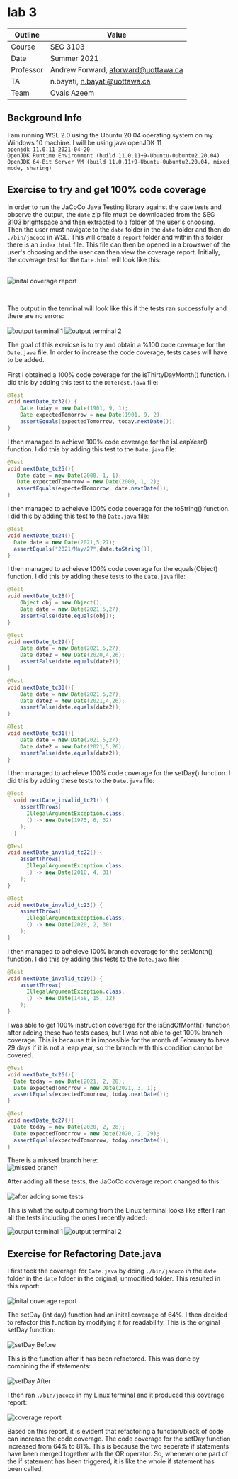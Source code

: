# lab 3

| Outline   | Value                               |
| --------- | ----------------------------------- |
| Course    | SEG 3103                            |
| Date      | Summer 2021                         |
| Professor | Andrew Forward, aforward@uottawa.ca |
| TA        | n.bayati, n.bayati@uottawa.ca       |
| Team      | Ovais Azeem                         |

## Background Info

I am running WSL 2.0 using the Ubuntu 20.04 operating system on my Windows 10 machine. I will be using java openJDK 11 <br>
`openjdk 11.0.11 2021-04-20` <br>
`OpenJDK Runtime Environment (build 11.0.11+9-Ubuntu-0ubuntu2.20.04)` <br>
`OpenJDK 64-Bit Server VM (build 11.0.11+9-Ubuntu-0ubuntu2.20.04, mixed mode, sharing)` <br>

## Exercise to try and get 100% code coverage

In order to run the JaCoCo Java Testing library against the date tests and observe the output, the `date` zip file must be downloaded from the SEG 3103 brightspace and then extracted to a folder of the user's choosing. Then the user must navigate to the `date` folder in the `date` folder and then do `./bin/jacoco` in WSL. This will create a `report` folder and within this folder there is an `index.html` file. This file can then be opened in a browswer of the user's choosing and the user can then view the coverage report.
Initially, the coverage test for the `Date.html` will look like this: <br> <br>

![inital coverage report](https://github.com/Ovais09/seg3103_playground/blob/main/lab03/assets/JaCoCo_PreFix.png)

<br>

The output in the terminal will look like this if the tests ran successfully and there are no errors: <br> <br>
![output terminal 1](https://github.com/Ovais09/seg3103_playground/blob/main/lab03/assets/Terminal1.png)
![output terminal 2](https://github.com/Ovais09/seg3103_playground/blob/main/lab03/assets/Terminal2.png)

The goal of this exericse is to try and obtain a %100 code coverage for the `Date.java` file. In order to increase the code coverage, tests cases will have to be added. <br> <br>
First I obtained a 100% code coverage for the isThirtyDayMonth() function.
I did this by adding this test to the `DateTest.java` file: <br>

```java
@Test
void nextDate_tc32() {
    Date today = new Date(1901, 9, 1);
    Date expectedTomorrow = new Date(1901, 9, 2);
    assertEquals(expectedTomorrow, today.nextDate());
}
```

I then managed to achieve 100% code coverage for the isLeapYear() function. I did this by adding this test to the `Date.java` file: <br>

```java
@Test
void nextDate_tc25(){
   Date date = new Date(2000, 1, 1);
   Date expectedTomorrow = new Date(2000, 1, 2);
   assertEquals(expectedTomorrow, date.nextDate());
}
```

I then managed to acheieve 100% code coverage for the toString() function. I did this by adding this test to the `Date.java` file: <br>

```java
@Test
void nextDate_tc24(){
  Date date = new Date(2021,5,27);
  assertEquals("2021/May/27",date.toString());
}
```

I then managed to acheieve 100% code coverage for the equals(Object) function. I did this by adding these tests to the `Date.java` file: <br>

```java
@Test
void nextDate_tc28(){
    Object obj = new Object();
    Date date = new Date(2021,5,27);
    assertFalse(date.equals(obj));
}

@Test
void nextDate_tc29(){
    Date date = new Date(2021,5,27);
    Date date2 = new Date(2020,4,26);
    assertFalse(date.equals(date2));
}

@Test
void nextDate_tc30(){
    Date date = new Date(2021,5,27);
    Date date2 = new Date(2021,4,26);
    assertFalse(date.equals(date2));
}

@Test
void nextDate_tc31(){
    Date date = new Date(2021,5,27);
    Date date2 = new Date(2021,5,26);
    assertFalse(date.equals(date2));
}
```

I then managed to acheieve 100% code coverage for the setDay() function. I did this by adding these tests to the `Date.java` file: <br>

```java
@Test
  void nextDate_invalid_tc21() {
    assertThrows(
      IllegalArgumentException.class,
      () -> new Date(1975, 6, 32)
    );
  }

@Test
void nextDate_invalid_tc22() {
    assertThrows(
      IllegalArgumentException.class,
      () -> new Date(2010, 4, 31)
    );
}

@Test
void nextDate_invalid_tc23() {
    assertThrows(
      IllegalArgumentException.class,
      () -> new Date(2020, 2, 30)
    );
}
```

I then managed to acheieve 100% branch coverage for the setMonth() function. I did this by adding this tests to the `Date.java` file: <br>

```java
@Test
void nextDate_invalid_tc19() {
    assertThrows(
      IllegalArgumentException.class,
      () -> new Date(1458, 15, 12)
    );
}
```

I was able to get 100% instruction coverage for the isEndOfMonth() function after adding these two tests cases, but I was not able to get 100% branch coverage. This is because tt is impossible for the month of February to have 29 days if it is not a leap year, so the branch with this condition cannot be covered.

```java
@Test
void nextDate_tc26(){
  Date today = new Date(2021, 2, 28);
  Date expectedTomorrow = new Date(2021, 3, 1);
  assertEquals(expectedTomorrow, today.nextDate());
}

@Test
void nextDate_tc27(){
  Date today = new Date(2020, 2, 28);
  Date expectedTomorrow = new Date(2020, 2, 29);
  assertEquals(expectedTomorrow, today.nextDate());
}
```

There is a missed branch here: <br>
![missed branch](https://github.com/Ovais09/seg3103_playground/blob/main/lab03/assets/JaCoCo_Incomplete.png)

After adding all these tests, the JaCoCo coverage report changed to this: <br> <br>
![after adding some tests](https://github.com/Ovais09/seg3103_playground/blob/main/lab03/assets/JaCoCo_Fix.png) <br>

This is what the output coming from the Linux terminal looks like after I ran all the tests including the ones I recently added: <br>

![output terminal 1](https://github.com/Ovais09/seg3103_playground/blob/main/lab03/assets/OutputTerminal1.png)
![output terminal 2](https://github.com/Ovais09/seg3103_playground/blob/main/lab03/assets/OutputTerminal2.png)

## Exercise for Refactoring Date.java

I first took the coverage for `Date.java` by doing `./bin/jacoco` in the `date` folder in the `date` folder in the original, unmodified folder. This resulted in this report: <br> <br>
![inital coverage report](https://github.com/Ovais09/seg3103_playground/blob/main/lab03/assets/JaCoCo_PreFix.png) <br>

The setDay (int day) function had an inital coverage of 64%. I then decided to refactor this function by modifying it for readability. This is the original setDay function: <br> <br>
![setDay Before](https://github.com/Ovais09/seg3103_playground/blob/main/lab03/assets/setDayBefore.png) <br>

This is the function after it has been refactored. This was done by combining the if statements: <br> <br>
![setDay After](https://github.com/Ovais09/seg3103_playground/blob/main/lab03/assets/setDayAfter.png) <br>

I then ran `./bin/jacoco` in my Linux terminal and it produced this coverage report: <br> <br>
![coverage report](https://github.com/Ovais09/seg3103_playground/blob/main/lab03/assets/coverage.png) <br>

Based on this report, it is evident that refactoring a function/block of code can increase the code coverage. The code coverage for the setDay function increased from 64% to 81%. This is because the two seperate if statements have been merged together with the OR operator. So, whenever one part of the if statement has been triggered, it is like the whole if statement has been called.
